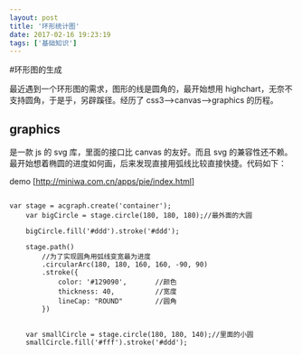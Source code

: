 ```yaml
---
layout: post
title: '环形统计图'
date: 2017-02-16 19:23:19
tags: ['基础知识']
---
```


#环形图的生成

最近遇到一个环形图的需求，图形的线是圆角的，最开始想用 highchart，无奈不支持圆角，于是乎，另辟蹊径。经历了 css3-->canvas-->graphics 的历程。

## graphics

是一款 js 的 svg 库，里面的接口比 canvas 的友好。而且 svg 的兼容性还不赖。最开始想着椭圆的进度如何画，后来发现直接用弧线比较直接快捷。代码如下：

demo [http://miniwa.com.cn/apps/pie/index.html]

```

var stage = acgraph.create('container');
    var bigCircle = stage.circle(180, 180, 180);//最外面的大圆

    bigCircle.fill('#ddd').stroke('#ddd');

    stage.path()
        //为了实现圆角用弧线变宽最为进度
        .circularArc(180, 180, 160, 160, -90, 90)
        .stroke({
            color: '#129090',       //颜色
            thickness: 40,          //宽度
            lineCap: "ROUND"        //圆角
        })


    var smallCircle = stage.circle(180, 180, 140);//里面的小圆
    smallCircle.fill('#fff').stroke('#ddd');

```
